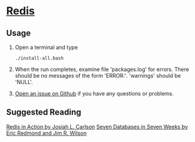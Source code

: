 # [Redis](http://redis.io/)

## Usage

1. Open a terminal and type

	```
	./install-all.bash
	```
1. When the run completes, examine file 'packages.log' for errors. There should be no messages of the form 'ERROR:'. 'warnings' should be 'NULL'.
1. [Open an issue on Github](https://github.com/znmeb/Computational-Journalism-Publishers-Workbench/issues/new) if you have any questions or problems.

## Suggested Reading
[Redis in Action by Josiah L. Carlson](http://j.mp/YzIEJE)
[Seven Databases in Seven Weeks by Eric Redmond and Jim R. Wilson](http://j.mp/Xycr5A)
